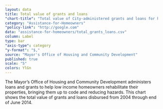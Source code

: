 ```yaml
---
layout: data
title: Total value of grants and loans
"chart-title": "Total value of City-administered grants and loans for homeowners, 2004-2014 Q2"
category: "Assistance-for-Homeowners"
"policy-link": "http://google.com"
data: "assistance-for-homeowners/total_grants_loans.csv"
column: Label
type: bar
"axis-type": category
"y-format": "$,"
source: "Mayor's Office of Housing and Community Development"
published: true
scale: "5"
colors: YlGn
---
```


The Mayor’s Office of Housing and Community Development administers loans and grants to help low income homeowners rehabilitate their properties, bringing them up to code and reducing hazards. This chart shows the total value of grants and loans disbursed from 2004 through end of June 2014.